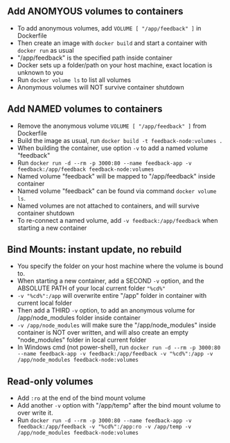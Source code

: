 ## Add ANOMYOUS volumes to containers
- To add anonymous volumes, add `VOLUME [ "/app/feedback" ]` in Dockerfile
- Then create an image with `docker build` and start a container with `docker run` as usual
- "/app/feedback" is the specified path inside container
- Docker sets up a folder/path on your host machine, exact location is unknown to you
- Run `docker volume ls` to list all volumes 
- Anonymous volumes will NOT survive container shutdown

## Add NAMED volumes to containers
- Remove the anonymous volume `VOLUME [ "/app/feedback" ]` from Dockerfile
- Build the image as usual, run `docker build -t feedback-node:volumes .`
- When building the container, use option `-v` to add a named volume "feedback"
- Run `docker run -d --rm -p 3000:80 --name feedback-app -v feedback:/app/feedback feedback-node:volumes`
- Named volume "feedback" will be mapped to "/app/feedback" inside container
- Named volume "feedback" can be found via command `docker volume ls`.
- Named volumes are not attached to containers, and will survive container shutdown
- To re-connect a named volume, add `-v feedback:/app/feedback` when starting a new container

## Bind Mounts: instant update, no rebuild
- You specify the folder on your host machine where the volume is bound to.
- When starting a new container, add a SECOND `-v` option, and the ABSOLUTE PATH of your local current folder `"%cd%"`
- `-v "%cd%":/app` will overwrite entire "/app" folder in container with current local folder
- Then add a THIRD `-v` option, to add an anonymous volume for /app/node_modules folder inside container
- `-v /app/node_modules` will make sure the "/app/node_modules" inside container is NOT over written, and will also create an empty "node_modules" folder in local current folder
- In Windows cmd (not power-shell), run `docker run -d --rm -p 3000:80 --name feedback-app -v feedback:/app/feedback -v "%cd%":/app -v /app/node_modules feedback-node:volumes`

## Read-only volumes
- Add `:ro` at the end of the bind mount volume
- Add another `-v` option with "/app/temp" after the bind mount volume to over write it.
- Run `docker run -d --rm -p 3000:80 --name feedback-app -v feedback:/app/feedback -v "%cd%":/app:ro -v /app/temp -v /app/node_modules feedback-node:volumes`

